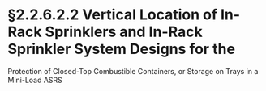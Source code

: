 # §2.2.6.2.2 Vertical Location of In-Rack Sprinklers and In-Rack Sprinkler System Designs for the



Protection of Closed-Top Combustible Containers, or Storage on Trays in a Mini-Load ASRS